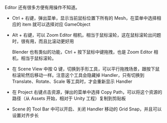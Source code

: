 Editor 还有很多方便有用操作不知道。

- Ctrl + 右键，弹出菜单，显示当前鼠标位置下所有的 Mesh，在菜单中选择相应的 item 就可以选择对应 GameObject
- Alt + 右键，可以 Zoom Editor 相机，相当于鼠标滚轮，这在鼠标滚轮出问题时，很有用，而且比滚动更好用

  Blender 也有类似的功能，Ctrl + 按下鼠标中键拖拽，也是 Zoom Editor 相机，相当于鼠标滚轮。

- 在 Scene View 中按 Q 键，切换到手形工具，可以平行拖拽场景，跟按下鼠标滚轮然后移动一样。注意这个工具会隐藏掉 Handler，只有切换到 Translate、Rotate、Scale 等工具时，才会重新显示 Handler
- 在 Project 右键点击资源，弹出的菜单中选择 Copy Path，可以将这个资源的路径（从 Assets 开始，相对于 Unity 工程）复制到剪贴板
- Scene 的 Tool Bar 中可以开启、关闭 Handler 移动的 Grid Snap，并且可以设置对齐步长
